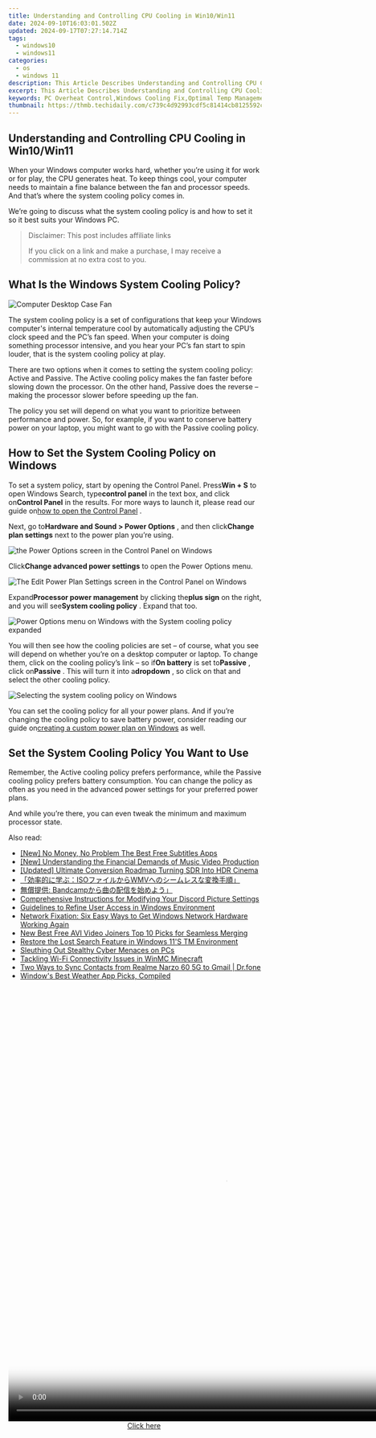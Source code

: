 ```yaml
---
title: Understanding and Controlling CPU Cooling in Win10/Win11
date: 2024-09-10T16:03:01.502Z
updated: 2024-09-17T07:27:14.714Z
tags:
  - windows10
  - windows11
categories:
  - os
  - windows 11
description: This Article Describes Understanding and Controlling CPU Cooling in Win10/Win11
excerpt: This Article Describes Understanding and Controlling CPU Cooling in Win10/Win11
keywords: PC Overheat Control,Windows Cooling Fix,Optimal Temp Management,Heatsink Efficiency,CPU Fan Speed Regulation,Thermal Paste Application,Win10/Win11 Cooling Guide
thumbnail: https://thmb.techidaily.com/c739c4d92993cdf5c81414cb8125592c32746d89c1607964f11f2698f737ca9b.png
---
```


## Understanding and Controlling CPU Cooling in Win10/Win11

 When your Windows computer works hard, whether you’re using it for work or for play, the CPU generates heat. To keep things cool, your computer needs to maintain a fine balance between the fan and processor speeds. And that’s where the system cooling policy comes in.

 We’re going to discuss what the system cooling policy is and how to set it so it best suits your Windows PC.

>  Disclaimer: This post includes affiliate links
>
>  If you click on a link and make a purchase, I may receive a commission at no extra cost to you.
>

## What Is the Windows System Cooling Policy?

![Computer Desktop Case Fan](https://static1.makeuseofimages.com/wordpress/wp-content/uploads/2022/06/Computer-Desktop-Case-Fan.jpg)

 The system cooling policy is a set of configurations that keep your Windows computer's internal temperature cool by automatically adjusting the CPU’s clock speed and the PC’s fan speed. When your computer is doing something processor intensive, and you hear your PC’s fan start to spin louder, that is the system cooling policy at play.

 There are two options when it comes to setting the system cooling policy: Active and Passive. The Active cooling policy makes the fan faster before slowing down the processor. On the other hand, Passive does the reverse – making the processor slower before speeding up the fan.

 The policy you set will depend on what you want to prioritize between performance and power. So, for example, if you want to conserve battery power on your laptop, you might want to go with the Passive cooling policy.

## How to Set the System Cooling Policy on Windows

 To set a system policy, start by opening the Control Panel. Press**Win + S** to open Windows Search, type**control panel** in the text box, and click on**Control Panel** in the results. For more ways to launch it, please read our guide on[how to open the Control Panel](https://www.makeuseof.com/windows-open-control-panel/) .

 Next, go to**Hardware and Sound > Power Options** , and then click**Change plan settings** next to the power plan you’re using.

![the Power Options screen in the Control Panel on Windows](https://static1.makeuseofimages.com/wordpress/wp-content/uploads/2023/02/power-options-windows.jpg)

 Click**Change advanced power settings** to open the Power Options menu.

![The Edit Power Plan Settings screen in the Control Panel on Windows](https://static1.makeuseofimages.com/wordpress/wp-content/uploads/2023/02/edit-power-plan-settings-windows.jpg)

 Expand**Processor power management** by clicking the**plus sign** on the right, and you will see**System cooling policy** . Expand that too.

![Power Options menu on Windows with the System cooling policy expanded](https://static1.makeuseofimages.com/wordpress/wp-content/uploads/2023/02/power-options-windows-system-cooling.jpg)

 You will then see how the cooling policies are set – of course, what you see will depend on whether you’re on a desktop computer or laptop. To change them, click on the cooling policy’s link – so if**On battery** is set to**Passive** , click on**Passive** . This will turn it into a**dropdown** , so click on that and select the other cooling policy.

![Selecting the system cooling policy on Windows](https://static1.makeuseofimages.com/wordpress/wp-content/uploads/2023/02/power-options-windows-changing-system-cooling.jpg)

 You can set the cooling policy for all your power plans. And if you’re changing the cooling policy to save battery power, consider reading our guide on[creating a custom power plan on Windows](https://www.makeuseof.com/tag/save-energy-extend-battery-life-custom-windows-power-plans/) as well.

## Set the System Cooling Policy You Want to Use

 Remember, the Active cooling policy prefers performance, while the Passive cooling policy prefers battery consumption. You can change the policy as often as you need in the advanced power settings for your preferred power plans.

 And while you’re there, you can even tweak the minimum and maximum processor state.

<ins class="adsbygoogle"
     style="display:block"
     data-ad-format="autorelaxed"
     data-ad-client="ca-pub-7571918770474297"
     data-ad-slot="1223367746"></ins>

<ins class="adsbygoogle"
     style="display:block"
     data-ad-client="ca-pub-7571918770474297"
     data-ad-slot="8358498916"
     data-ad-format="auto"
     data-full-width-responsive="true"></ins>

<span class="atpl-alsoreadstyle">Also read:</span>
<div><ul>
<li><a href="https://youtube-docs.techidaily.com/o-money-no-problem-the-best-free-subtitles-apps/"><u>[New] No Money, No Problem The Best Free Subtitles Apps</u></a></li>
<li><a href="https://some-guidance.techidaily.com/new-understanding-the-financial-demands-of-music-video-production/"><u>[New] Understanding the Financial Demands of Music Video Production</u></a></li>
<li><a href="https://some-approaches.techidaily.com/updated-ultimate-conversion-roadmap-turning-sdr-into-hdr-cinema/"><u>[Updated] Ultimate Conversion Roadmap Turning SDR Into HDR Cinema</u></a></li>
<li><a href="https://video-capture.techidaily.com/1726029187946-isowmv/"><u>「効率的に学ぶ：ISOファイルからWMVへのシームレスな変換手順」</u></a></li>
<li><a href="https://discover-help.techidaily.com/bandcamp/"><u>無償提供: Bandcampから曲の配信を始めよう」</u></a></li>
<li><a href="https://techtrends.techidaily.com/comprehensive-instructions-for-modifying-your-discord-picture-settings/"><u>Comprehensive Instructions for Modifying Your Discord Picture Settings</u></a></li>
<li><a href="https://win11.techidaily.com/guidelines-to-refine-user-access-in-windows-environment/"><u>Guidelines to Refine User Access in Windows Environment</u></a></li>
<li><a href="https://win11.techidaily.com/network-fixation-six-easy-ways-to-get-windows-network-hardware-working-again/"><u>Network Fixation: Six Easy Ways to Get Windows Network Hardware Working Again</u></a></li>
<li><a href="https://ai-vdieo-software.techidaily.com/new-best-free-avi-video-joiners-top-10-picks-for-seamless-merging/"><u>New Best Free AVI Video Joiners Top 10 Picks for Seamless Merging</u></a></li>
<li><a href="https://win11.techidaily.com/restore-the-lost-search-feature-in-windows-11s-tm-environment/"><u>Restore the Lost Search Feature in Windows 11'S TM Environment</u></a></li>
<li><a href="https://win11.techidaily.com/sleuthing-out-stealthy-cyber-menaces-on-pcs/"><u>Sleuthing Out Stealthy Cyber Menaces on PCs</u></a></li>
<li><a href="https://win11.techidaily.com/tackling-wi-fi-connectivity-issues-in-winmc-minecraft/"><u>Tackling Wi-Fi Connectivity Issues in WinMC Minecraft</u></a></li>
<li><a href="https://android-transfer.techidaily.com/two-ways-to-sync-contacts-from-realme-narzo-60-5g-to-gmail-drfone-by-drfone-transfer-from-android-transfer-from-android/"><u>Two Ways to Sync Contacts from Realme Narzo 60 5G to Gmail | Dr.fone</u></a></li>
<li><a href="https://win11.techidaily.com/windows-best-weather-app-picks-compiled/"><u>Window's Best Weather App Picks, Compiled</u></a></li>
</ul></div>

<!-- affiliate ads begin -->
<span id="1484963">
					<video width="864" height="864" style="cursor:pointer"
           poster="//a.impactradius-go.com/display-clicktoplayimage/1484963.png"
           onclick="if(!this.playClicked){this.play();this.setAttribute('controls',true);this.playClicked=true;}">
	   <source src="//a.impactradius-go.com/display-ad/16446-1484963">
	   <img src="//a.impactradius-go.com/display-clicktoplayimage/1484963.png" style="border: none; height: 100%; width: 100%; object-fit: contain">
	</video>
	<div style="width:540px;text-align:center"><a href="javascript:window.open(decodeURIComponent('https%3A%2F%2Flaganoo.pxf.io%2Fc%2F5597632%2F1484963%2F16446'), '_blank');void(0);">Click here</a></div>
</span>
<img height="0" width="0" src="https://imp.pxf.io/i/5597632/1484963/16446" style="position:absolute;visibility:hidden;" border="0" />
<!-- affiliate ads end -->

